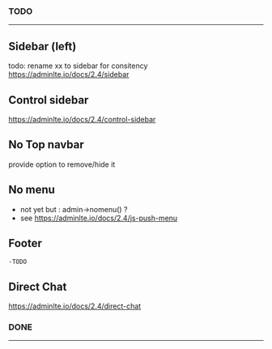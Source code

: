 ### TODO
--------


## Sidebar (left)

todo: rename xx to sidebar for consitency
https://adminlte.io/docs/2.4/sidebar


## Control sidebar

https://adminlte.io/docs/2.4/control-sidebar

## No Top navbar

provide option to remove/hide it


## No menu

 - not yet but : admin->nomenu() ?
 - see https://adminlte.io/docs/2.4/js-push-menu

## Footer
	-TODO

## Direct Chat

https://adminlte.io/docs/2.4/direct-chat




### DONE 
--------